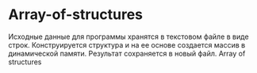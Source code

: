 # Array-of-structures
Исходные данные для программы хранятся в текстовом файле в виде строк. Конструируется  структура и на ее основе создается массив в
динамической памяти. Результат сохраняется в новый файл.
Array of structures
